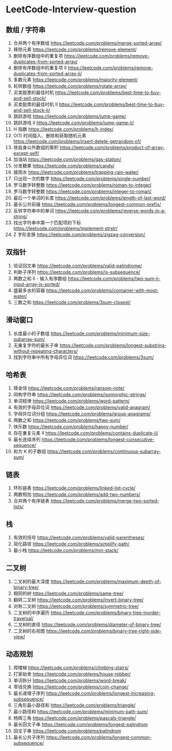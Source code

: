 # LeetCode-Interview-question

## 数组 / 字符串

1. 合并两个有序数组  https://leetcode.com/problems/merge-sorted-array/
2. 移除元素 https://leetcode.com/problems/remove-element/
3. 删除有序数组中的重复项 https://leetcode.com/problems/remove-duplicates-from-sorted-array/
4. 删除有序数组中的重复项 II https://leetcode.com/problems/remove-duplicates-from-sorted-array-ii/
5. 多数元素 https://leetcode.com/problems/majority-element/
6. 轮转数组 https://leetcode.com/problems/rotate-array/
7. 买卖股票的最佳时机 https://leetcode.com/problems/best-time-to-buy-and-sell-stock/
8. 买卖股票的最佳时机 II https://leetcode.com/problems/best-time-to-buy-and-sell-stock-ii/
9. 跳跃游戏 https://leetcode.com/problems/jump-game/
10. 跳跃游戏 II https://leetcode.com/problems/jump-game-ii/
11. H 指数 https://leetcode.com/problems/h-index/
12. O(1) 时间插入、删除和获取随机元素 https://leetcode.com/problems/insert-delete-getrandom-o1/
13. 除自身以外数组的乘积 https://leetcode.com/problems/product-of-array-except-self/
14. 加油站 https://leetcode.com/problems/gas-station/
15. 分发糖果 https://leetcode.com/problems/candy/
16. 接雨水 https://leetcode.com/problems/trapping-rain-water/
17. 只出现一次的数字 https://leetcode.com/problems/single-number/
18. 罗马数字转整数 https://leetcode.com/problems/roman-to-integer/
19. 罗马数字转整数 https://leetcode.com/problems/integer-to-roman/
20. 最后一个单词的长度 https://leetcode.com/problems/length-of-last-word/
21. 最长公共前缀 https://leetcode.com/problems/longest-common-prefix/
22. 反转字符串中的单词 https://leetcode.com/problems/reverse-words-in-a-string/
23. 找出字符串中第一个匹配项的下标 https://leetcode.com/problems/implement-strstr/
24. Z 字形变换 https://leetcode.com/problems/zigzag-conversion/

## 双指针

1. 验证回文串 https://leetcode.com/problems/valid-palindrome/
2. 判断子序列 https://leetcode.com/problems/is-subsequence/
3. 两数之和 II - 输入有序数组 https://leetcode.com/problems/two-sum-ii-input-array-is-sorted/
4. 盛最多水的容器 https://leetcode.com/problems/container-with-most-water/
5. 三数之和 https://leetcode.com/problems/3sum-closest/

## 滑动窗口

1. 长度最小的子数组 https://leetcode.com/problems/minimum-size-subarray-sum/
2. 无重复字符的最长子串 https://leetcode.com/problems/longest-substring-without-repeating-characters/
3. 找到字符串中所有字母异位词 https://leetcode.com/problems/3sum/

## 哈希表

1. 赎金信 https://leetcode.com/problems/ransom-note/
2. 同构字符串 https://leetcode.com/problems/isomorphic-strings/
3. 单词规律 https://leetcode.com/problems/word-pattern/
4. 有效的字母异位词 https://leetcode.com/problems/valid-anagram/
5. 字母异位词分组 https://leetcode.com/problems/group-anagrams/
6. 两数之和 https://leetcode.com/problems/two-sum/
7. 快乐数 https://leetcode.com/problems/happy-number/
8. 存在重复元素 II https://leetcode.com/problems/contains-duplicate-ii/
9. 最长连续序列 https://leetcode.com/problems/longest-consecutive-sequence/
10. 和为 K 的子数组 https://leetcode.com/problems/continuous-subarray-sum/

## 链表

1. 环形链表 https://leetcode.com/problems/linked-list-cycle/
2. 两数相加 https://leetcode.com/problems/add-two-numbers/
3. 合并两个有序链表 https://leetcode.com/problems/merge-two-sorted-lists/

## 栈

1. 有效的括号 https://leetcode.com/problems/valid-parentheses/
2. 简化路径 https://leetcode.com/problems/simplify-path/
3. 最小栈 https://leetcode.com/problems/min-stack/

## 二叉树

1. 二叉树的最大深度 https://leetcode.com/problems/maximum-depth-of-binary-tree/
2. 相同的树 https://leetcode.com/problems/same-tree/
3. 翻转二叉树 https://leetcode.com/problems/invert-binary-tree/
4. 对称二叉树 https://leetcode.com/problems/symmetric-tree/
5. 二叉树的中序遍历 https://leetcode.com/problems/binary-tree-inorder-traversal/
6. 二叉树的直径 https://leetcode.com/problems/diameter-of-binary-tree/
7. 二叉树的右视图 https://leetcode.com/problems/binary-tree-right-side-view/

## 动态规划

1. 爬楼梯 https://leetcode.com/problems/climbing-stairs/
2. 打家劫舍 https://leetcode.com/problems/house-robber/
3. 单词拆分 https://leetcode.com/problems/word-break/
4. 零钱兑换 https://leetcode.com/problems/coin-change/
5. 最长递增子序列 https://leetcode.com/problems/longest-increasing-subsequence/
6. 三角形最小路径和 https://leetcode.com/problems/triangle/
7. 最小路径和 https://leetcode.com/problems/minimum-path-sum/
8. 杨辉三角 https://leetcode.com/problems/pascals-triangle/
9. 最长回文子串 https://leetcode.com/problems/longest-palindrom
10. 回文子串 https://leetcode.com/problems/palindrom
11. 最长公共子序列 https://leetcode.com/problems/longest-common-subsequence/